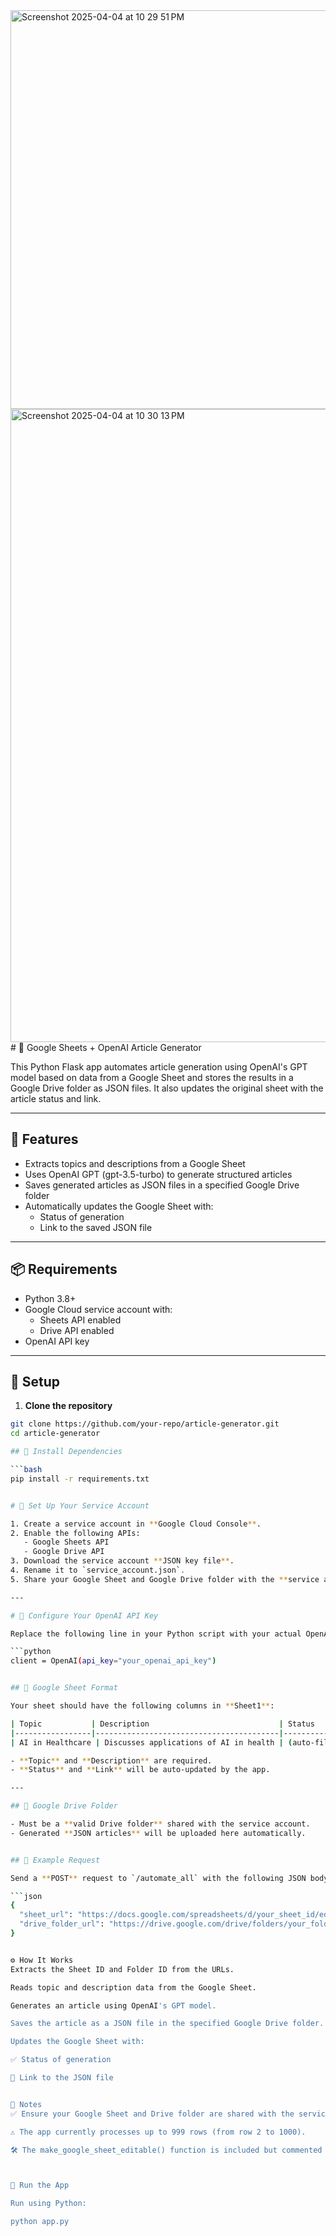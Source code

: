 <img width="638" alt="Screenshot 2025-04-04 at 10 29 51 PM" src="https://github.com/user-attachments/assets/40f3c1e6-f506-46c1-a380-a4be6cc09a72" />
<img width="1013" alt="Screenshot 2025-04-04 at 10 30 13 PM" src="https://github.com/user-attachments/assets/cb18f3aa-6064-4ea3-a19c-e43b0f2a2a58" />
# 📝 Google Sheets + OpenAI Article Generator

This Python Flask app automates article generation using OpenAI's GPT model based on data from a Google Sheet and stores the results in a Google Drive folder as JSON files. It also updates the original sheet with the article status and link.

---

## 🚀 Features

- Extracts topics and descriptions from a Google Sheet
- Uses OpenAI GPT (gpt-3.5-turbo) to generate structured articles
- Saves generated articles as JSON files in a specified Google Drive folder
- Automatically updates the Google Sheet with:
  - Status of generation
  - Link to the saved JSON file

---

## 📦 Requirements

- Python 3.8+
- Google Cloud service account with:
  - Sheets API enabled
  - Drive API enabled
- OpenAI API key

---

## 🔧 Setup

1. **Clone the repository**

```bash
git clone https://github.com/your-repo/article-generator.git
cd article-generator

## 🔧 Install Dependencies

```bash
pip install -r requirements.txt


# 🔐 Set Up Your Service Account

1. Create a service account in **Google Cloud Console**.
2. Enable the following APIs:
   - Google Sheets API
   - Google Drive API
3. Download the service account **JSON key file**.
4. Rename it to `service_account.json`.
5. Share your Google Sheet and Google Drive folder with the **service account email**.

---

# 🔑 Configure Your OpenAI API Key

Replace the following line in your Python script with your actual OpenAI API key:

```python
client = OpenAI(api_key="your_openai_api_key")


## 📄 Google Sheet Format

Your sheet should have the following columns in **Sheet1**:

| Topic           | Description                             | Status        | Link                          |
|-----------------|-----------------------------------------|---------------|-------------------------------|
| AI in Healthcare | Discusses applications of AI in health | (auto-filled) | (auto-filled with Drive link) |

- **Topic** and **Description** are required.
- **Status** and **Link** will be auto-updated by the app.

---

## 📁 Google Drive Folder

- Must be a **valid Drive folder** shared with the service account.
- Generated **JSON articles** will be uploaded here automatically.


## 🧪 Example Request

Send a **POST** request to `/automate_all` with the following JSON body:

```json
{
  "sheet_url": "https://docs.google.com/spreadsheets/d/your_sheet_id/edit",
  "drive_folder_url": "https://drive.google.com/drive/folders/your_folder_id"
}


⚙️ How It Works
Extracts the Sheet ID and Folder ID from the URLs.

Reads topic and description data from the Google Sheet.

Generates an article using OpenAI's GPT model.

Saves the article as a JSON file in the specified Google Drive folder.

Updates the Google Sheet with:

✅ Status of generation

🔗 Link to the JSON file


📌 Notes
✅ Ensure your Google Sheet and Drive folder are shared with the service account.

⚠️ The app currently processes up to 999 rows (from row 2 to 1000).

🛠️ The make_google_sheet_editable() function is included but commented out — you can enable it if needed.



🐍 Run the App

Run using Python:

python app.py
